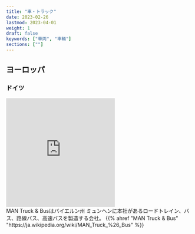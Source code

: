 ```yaml
---
title: "車・トラック"
date: 2023-02-26
lastmod: 2023-04-01
weight: 1
draft: false
keywords: ["車両", "車輛"]
sections: [""]
---
```


## ヨーロッパ
### ドイツ
<div class="googlemap-if">
<iframe src="https://www.google.com/maps/embed?pb=!4v1677760978413!6m8!1m7!1s0ydUn-RyvTJu8edlSqzU2A!2m2!1d48.13200376275904!2d11.57951449145436!3f341.66631805876665!4f-21.58196179088864!5f1.8833043966256349" width="295" height="295" style="border:0;" allowfullscreen="" loading="lazy" referrerpolicy="no-referrer-when-downgrade"></iframe>

<div class="description">
MAN Truck & Busはバイエルン州 ミュンヘンに本社があるロードトレイン、バス、路線バス、高速バスを製造する会社。
 {{% ahref "MAN Truck & Bus" "https://ja.wikipedia.org/wiki/MAN_Truck_%26_Bus" %}}
</div>
</div>
